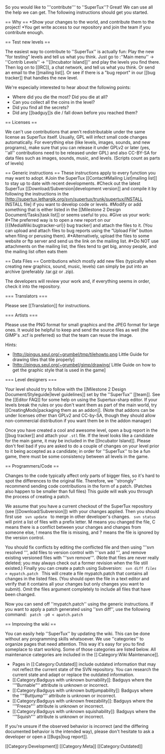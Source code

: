 So you would like to '''contribute''' to ''SuperTux''? Great! We can use all the help we can get. The following instructions should get you started.

== Why ==
*Show your changes to the world, and contribute them to the project!
*You get write access to our repository and join the team if you contribute enough.

== Test new levels ==

The easiest way to contribute to ''SuperTux'' is actually fun: Play the new "for testing" levels and tell us what you think. Just go to
:''Main menu'' → ''Contrib Levels'' → ''[[Incubator Island]]''
and play the levels you find there. Then log on to [[IRC]], a chat network, and tell us what you think. Or send an email to the [[mailing list]]. Or see if there is a "bug report" in our [[bug tracker]] that handles the new level.

We're especially interested to hear about the following points:
* Where did you die the most? Did you die at all?
* Can you collect all the coins in the level?
* Did you find all the secrets?
* Did any [[badguy]]s die / fall down before you reached them?

== Licenses ==

We can't use contributions that aren't redistributable under the same license as SuperTux itself.
Usually, GPL will infect small code changes automatically. For everything else (like levels, images, sounds, and new programs), make sure that you can release it under GPLv2 or later (yes, ''all'' contributions need to be released under GPL) and also CC-BY-SA for data files such as images, sounds, music, and levels. (Scripts count as parts of levels)

== Generic instructions ==
These instructions apply to every function you may want to adopt.
#Join the SuperTux [[Contact#Mailing List|mailing list]] to stay up to date with recent developments.
#Check out the latest SuperTux [[Download/Subversion|development version]] and compile it by following the instructions in the [http://supertux.lethargik.org/svn/supertux/trunk/supertux/INSTALL INSTALL file] if you want to develop code or levels.
#Modify or add something that is either listed in the [[Milestone 2 Design Document/Tasks|task list]] or seems useful to you.
#Give us your work:
#*The preferred way is to open a new report on our [{{MediaWiki:bugtracker-url}} bug tracker] and attach the files to it. (You can upload and attach files to bug reports using the “Upload File” button when filing or perusing them).
#*Alternatively, upload the files to some website or ftp server and send us the link on the mailing list.
#*Do NOT use attachments on the mailing list; the files tend to get big, annoy people, and the mailing list often eats them

== Data Files ==
Contributions which mostly add new files (typically when creating new graphics, sound, music, levels) can simply be put into an archive (preferably .tar.gz or .zip).

The developers will review your work and, if everything seems in order, check it into the repository.

=== Translators ===

Please see [[Translation]] for instructions.

=== Artists ===

Please use the PNG format for small graphics and the JPEG format for large ones.
It would be helpful to keep and send the source files as well (the GIMP's .xcf is preferred) so that the team can reuse the image.

Hints:
* [http://pingus.seul.org/~grumbel/tmp/tilehowto.png Little Guide for drawing tiles that tile properly]
* [http://pingus.seul.org/~grumbel/gimp/drawing/ Little Guide on how to get the graphic style that is used in the game]

=== Level designers ===

Your level should try to follow with the [[Milestone 2 Design Document/Styleguide|level guidelines]] set by the ''SuperTux'' [[team]]. See the [[Editor FAQ]] for some help on using the Supertux-sharp editor.
If your levels break the rules or you don't want them as part of the main world, try [[CreatingMods|packaging them as an addon]]. (Note that addons can be under licenses other than GPLv2 and CC-by-SA, though they should allow non-commercial distribution if you want them be in the addon manager)

Once you have created a cool and awesome level, open a bug report in the [[bug tracker]] and attach your <code>.stl</code> file. If the level looks like a candidate for the main game, it may be included in the [[Incubator Island]]. Please don't feel bad if you are asked to do a couple of changes on your level prior to it being accepted as a candidate; in order for ''SuperTux'' to be a fun game, there must be some consistency between all levels in the game.

== Programmers/Code ==

Changes to the code typically affect only parts of bigger files, so it's hard to spot the differences to the original file. Therefore, we ''strongly'' recommend sending code contributions in the form of a patch. (Patches also happen to be smaller than full files) This guide will walk you through the process of creating a patch.

We assume that you have a current checkout of the SuperTux repository (see [[Download/Subversion]]) with your changes applied. Then you should first use
<code>
 svn update
</code>
to merge in other developer's changes.
<code>
 svn status
</code>
will print a list of files with a prefix letter. M means you changed the file, C means there is a conflict between your changes and changes from someone else, ! means the file is missing, and ? means the file is ignored by the version control.

You should fix conflicts by editing the conflicted file and then using '''svn resolved <filename>''', add files to version control with '''svn add <filenames>''', and remove existing versioned files with '''svn remove'''. (Note that files are never really deleted; you may always check out a former revision when the file still existed.) Finally you can create a patch using Subversion:
<code>
 svn diff *files* > mypatch.patch
</code>
This will create a file mypatch.patch that contains all changes in the listed files. (You should open the file in a text editor and verify that it contains all your changes but only changes you want to submit). Omit the files argument completely to include all files that have been changed.

Now you can send off ''mypatch.patch'' using the generic instructions. If you want to apply a patch generated using ''svn diff'', use the following command:
<code>
 patch -p0 < apatch.patch
</code>

== Improving the wiki ==

You can easily help ''SuperTux'' by updating the wiki. This can be done without any programming skills whatsoever. We use ''categories'' to organize pages that need attention. This way it's easy for you to find someplace to start working. Some of those categories are listed below. All maintenance categories are included in the [[:Category:Wiki Maintenance]].

* Pages in [[:Category:Outdated]] include outdated information that may not reflect the current state of the SVN repository. You can research the current state and adapt or replace the outdated information.
* [[:Category:Badguys with unknown burnability]]: Badguys where the ''"Burnable"'' attribute is unknown or incorrect.
* [[:Category:Badguys with unknown buttjumpability]]: Badguys where the ''"Buttjump"'' attribute is unknown or incorrect.
* [[:Category:Badguys with unknown freezability]]: Badguys where the ''"Freeze"'' attribute is unknown or incorrect.
* [[:Category:Badguys with unknown squishability]]: Badguys where the ''"Squish"'' attribute is unknown or incorrect.

If you're unsure if the observed behavior is incorrect (and the differing documented behavior is the intended way), please don't hesitate to ask a developer or open a [[Bugs|bug report]].

[[Category:Development]]
[[Category:Meta]]
[[Category:Outdated]]
